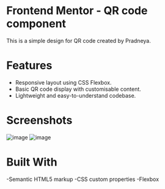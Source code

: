 # Frontend Mentor - QR code component

This is a simple design for QR code created by Pradneya.

# Features

- Responsive layout using CSS Flexbox.
- Basic QR code display with customisable content.
- Lightweight and easy-to-understand codebase.

# Screenshots

![image](https://github.com/PradneyaSP/basic-QR-design-using-flexbox/assets/122717386/4c2b04bb-35e8-4434-8d54-d82dbc0ffc8a)
![image](https://github.com/PradneyaSP/basic-QR-design-using-flexbox/assets/122717386/741e1e19-7091-48a6-baa7-e6824894b750)


# Built With

-Semantic HTML5 markup
-CSS custom properties
-Flexbox
